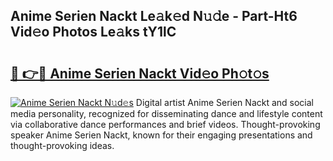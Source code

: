 ## Anime Serien Nackt Le𝚊k𝚎d N𝚞𝚍e - Part-Ht6 Vid𝚎o Photos Le𝚊ks tY1lC

# <h2><a href="http://fb27099.evod.top/?m=Anime+Serien+Nackt">🔗 👉🔴 Anime Serien Nackt Vid𝚎o Ph𝚘t𝚘s</a></h2>

[![Anime Serien Nackt N𝚞d𝚎s](https://i.imgur.com/8V9OHl7.gif)](http://fb27099.evod.top/?m=Anime+Serien+Nackt)
Digital artist Anime Serien Nackt and social media personality, recognized for disseminating dance and lifestyle content via collaborative dance performances and brief videos. Thought-provoking speaker Anime Serien Nackt, known for their engaging presentations and thought-provoking ideas. 
